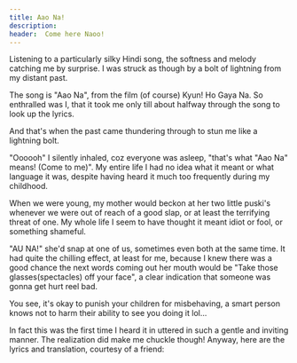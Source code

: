 ```yaml
---
title: Aao Na!
description: 
header:  Come here Naoo!
---
```

Listening to a particularly silky Hindi song, the softness and melody catching me by surprise. I was struck as though by a bolt of lightning from my distant past. 

The song is "Aao Na", from the film (of course) Kyun! Ho Gaya Na. So enthralled was I, that it took me only till about halfway through the song to look up the lyrics. 

And that's when the past came thundering through to stun me like a lightning bolt. 

"Oooooh" I silently inhaled, coz everyone was asleep, "that's what "Aao Na" means! (Come to me)". My entire life I had no idea what it meant or what language it was, despite having heard it much too frequently during my childhood.

When we were young, my mother would beckon at her two little puski's whenever we were out of reach of a good slap, or at least the terrifying threat of one.  My whole life I seem to have thought it meant idiot or fool, or something shameful. 

"AU NA!" she'd snap at one of us, sometimes even both at the same time. It had quite the chilling effect, at least for me, because I knew there was a good chance the next words coming out her mouth would be "Take those glasses(spectacles) off your face", a clear indication that someone was gonna get hurt reel bad. 

You see, it's okay to punish your children for misbehaving, a smart person knows not to harm their ability to see you doing it lol...

In fact this was the first time I heard it in uttered in such a gentle and inviting manner. The realization did make me chuckle though! Anyway, here are the lyrics and translation, courtesy of a friend:

